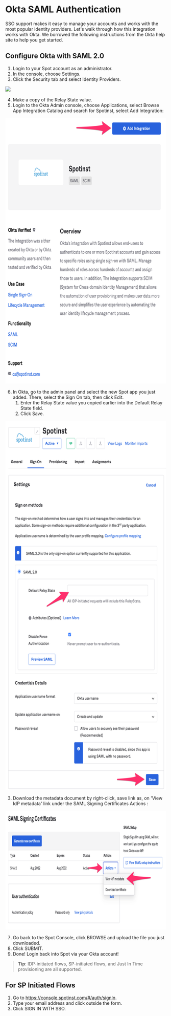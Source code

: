# Okta SAML Authentication

SSO support makes it easy to manage your accounts and works with the most popular identity providers. Let's walk through how this integration works with Okta. We borrowed the following instructions from the Okta help site to help you get started.

## Configure Okta with SAML 2.0

1. Login to your Spot account as an administrator.
2. In the console, choose Settings.
3. Click the Security tab and select Identity Providers.

<img src="/administration/_media/okta-saml-01.png" />

4. Make a copy of the Relay State value.
5. Login to the Okta Admin console, choose Applications, select Browse App Integration Catalog and search for Spotinst, select Add Integration:

<img src="/administration/_media/okta-saml-02.png" width="737" height="831" />

6. In Okta, go to the admin panel and select the new Spot app you just added. There, select the Sign On tab, then click Edit.
   1. Enter the Relay State value you copied earlier into the Default Relay State field.
   2. Click Save.

<img src="/administration/_media/okta-saml-03.png" width="670" height="1154"/>

3.  Download the metadata document by right-click, save link as, on 'View IdP metadata' link under the SAML Signing Certificates Actions :

<img src="/administration/_media/okta-saml-04.png" width="934" height="371"/>

7. Go back to the Spot Console, click BROWSE and upload the file you just downloaded.
8. Click SUBMIT.
9. Done! Login back into Spot via your Okta account!

> **Tip**: IDP-initiated flows, SP-initiated flows, and Just In Time provisioning are all supported.

## For SP Initiated Flows

1. Go to https://console.spotinst.com/#/auth/signIn.
2. Type your email address and click outside the form.
3. Click SIGN IN WITH SSO.

